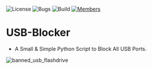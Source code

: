 ![License](https://img.shields.io/badge/license-BSD--3-blue) ![Bugs](https://img.shields.io/badge/bugs-0%20open-brightgreen) ![Build](https://img.shields.io/badge/Build-passing-brightgreen?logo=github) [![Members](https://img.shields.io/discord/750034898680807434?label=members&logo=discord&color=7289da)](https://discord.gg/CHZea8zvBG)


# USB-Blocker

- A Small & Simple Python Script to Block All USB Ports.

![banned_usb_flashdrive](https://github.com/user-attachments/assets/f9b88039-ea9d-43bf-984f-c29c5588f7c9)
